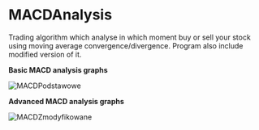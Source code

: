 # MACDAnalysis
Trading algorithm which analyse in which moment buy or sell your stock using moving average convergence/divergence. Program also include modified version of it.

**Basic MACD analysis graphs**

![MACDPodstawowe](https://github.com/bartekk3007/MACDAnalysis/assets/149260538/473c5458-9696-4281-8f73-e99114c6841b)

**Advanced MACD analysis graphs**

![MACDZmodyfikowane](https://github.com/bartekk3007/MACDAnalysis/assets/149260538/dd2cf14f-b6d5-47cf-a7f1-1bcfbe5620a2)

